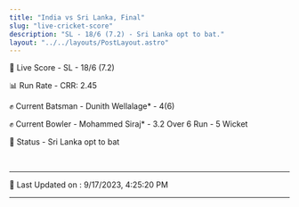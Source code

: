 ```yaml
---
title: "India vs Sri Lanka, Final"
slug: "live-cricket-score"
description: "SL - 18/6 (7.2) - Sri Lanka opt to bat."
layout: "../../layouts/PostLayout.astro"
---
```


🔴 Live Score - SL - 18/6 (7.2)  

📊 Run Rate - CRR: 2.45  

✊ Current Batsman - Dunith Wellalage* - 4(6)  

✊ Current Bowler - Mohammed Siraj* - 3.2 Over 6 Run - 5 Wicket  

📑 Status - Sri Lanka opt to bat

<br />

***

📝 Last Updated on : 9/17/2023, 4:25:20 PM

***

